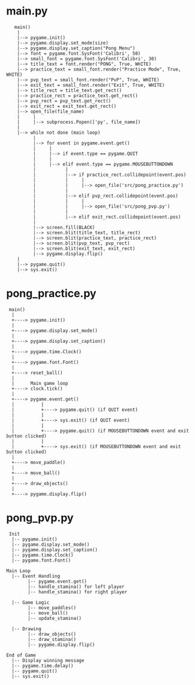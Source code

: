 # main.py
       main()
        |
        |--> pygame.init()
        |--> pygame.display.set_mode(size)
        |--> pygame.display.set_caption("Pong Menu")
        |--> font = pygame.font.SysFont('Calibri', 50)
        |--> small_font = pygame.font.SysFont('Calibri', 30)
        |--> title_text = font.render("PONG", True, WHITE)
        |--> practice_text = small_font.render("Practice Mode", True, WHITE)
        |--> pvp_text = small_font.render("PvP", True, WHITE)
        |--> exit_text = small_font.render("Exit", True, WHITE)
        |--> title_rect = title_text.get_rect()
        |--> practice_rect = practice_text.get_rect()
        |--> pvp_rect = pvp_text.get_rect()
        |--> exit_rect = exit_text.get_rect()
        |--> open_file(file_name)
        |     |
        |     |--> subprocess.Popen(['py', file_name])
        |
        |--> while not done (main loop)
              |
              |--> for event in pygame.event.get()
              |     |
              |     |--> if event.type == pygame.QUIT
              |     |
              |     |--> elif event.type == pygame.MOUSEBUTTONDOWN
              |           |
              |           |--> if practice_rect.collidepoint(event.pos)
              |           |     |
              |           |     |--> open_file('src/pong_practice.py')
              |           |
              |           |--> elif pvp_rect.collidepoint(event.pos)
              |           |     |
              |           |     |--> open_file('src/pong_pvp.py')
              |           |
              |           |--> elif exit_rect.collidepoint(event.pos)
              |
              |--> screen.fill(BLACK)
              |--> screen.blit(title_text, title_rect)
              |--> screen.blit(practice_text, practice_rect)
              |--> screen.blit(pvp_text, pvp_rect)
              |--> screen.blit(exit_text, exit_rect)
              |--> pygame.display.flip()
        |
        |--> pygame.quit()
        |--> sys.exit()
# pong_practice.py
     main()
      |
      +----> pygame.init()
      |
      +----> pygame.display.set_mode()
      |
      +----> pygame.display.set_caption()
      |
      +----> pygame.time.Clock()
      |
      +----> pygame.font.Font()
      |
      +----> reset_ball()
      |
      |      Main game loop
      +----> clock.tick()
      |
      +----> pygame.event.get()
      |          |
      |          +----> pygame.quit() (if QUIT event)
      |          |
      |          +----> sys.exit() (if QUIT event)
      |          |
      |          +----> pygame.quit() (if MOUSEBUTTONDOWN event and exit button clicked)
      |          |
      |          +----> sys.exit() (if MOUSEBUTTONDOWN event and exit button clicked)
      |
      +----> move_paddle()
      |
      +----> move_ball()
      |
      +----> draw_objects()
      |
      +----> pygame.display.flip()
 # pong_pvp.py
     Init
      |-- pygame.init()
      |-- pygame.display.set_mode()
      |-- pygame.display.set_caption()
      |-- pygame.time.Clock()
      |-- pygame.font.Font()
    
    Main Loop
      |-- Event Handling
            |-- pygame.event.get()
            |-- handle_stamina() for left player
            |-- handle_stamina() for right player
    
      |-- Game Logic
            |-- move_paddles()
            |-- move_ball()
            |-- update_stamina()
    
      |-- Drawing
            |-- draw_objects()
            |-- draw_stamina()
            |-- pygame.display.flip()
    
    End of Game
      |-- Display winning message
      |-- pygame.time.delay()
      |-- pygame.quit()
      |-- sys.exit()


